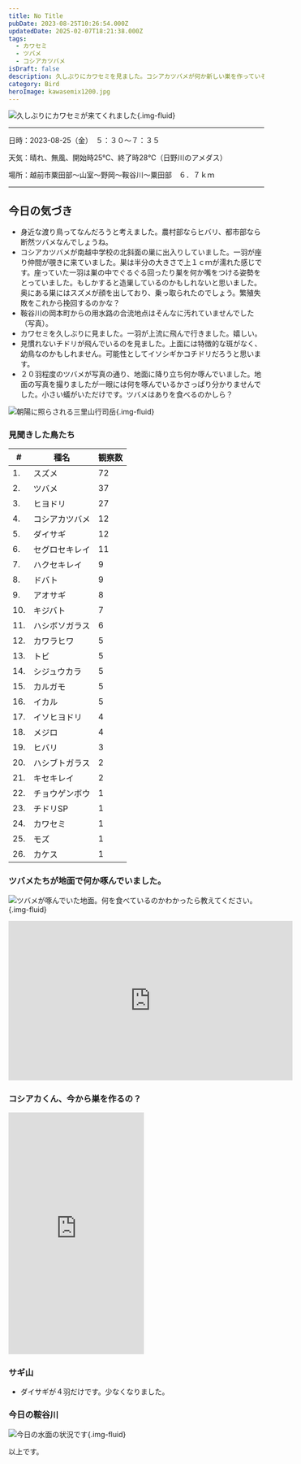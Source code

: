 ```yaml
---
title: No Title
pubDate: 2023-08-25T10:26:54.000Z
updatedDate: 2025-02-07T18:21:38.000Z
tags:
  - カワセミ
  - ツバメ
  - コシアカツバメ
isDraft: false
description: 久しぶりにカワセミを見ました。コシアカツバメが何か新しい巣を作っていそう。要注目。
category: Bird
heroImage: kawasemix1200.jpg
---
```


![久しぶりにカワセミが来てくれました](https://object-storage.tyo2.conoha.io/v1/nc_.../blog-astro-assets/kawasemix1200.jpg){.img-fluid}

------

日時：2023-08-25（金）　５：３０〜７：３５

天気：晴れ、無風、開始時25℃、終了時28℃（日野川のアメダス）

場所：越前市粟田部〜山室〜野岡〜鞍谷川〜粟田部　６．７ｋｍ

------

## 今日の気づき

- 身近な渡り鳥ってなんだろうと考えました。農村部ならヒバリ、都市部なら断然ツバメなんでしょうね。
- コシアカツバメが南越中学校の北斜面の巣に出入りしていました。一羽が座り仲間が覗きに来ていました。巣は半分の大きさで上１ｃｍが濡れた感じです。座っていた一羽は巣の中でぐるぐる回ったり巣を何か嘴をつける姿勢をとっていました。もしかすると造巣しているのかもしれないと思いました。奥にある巣にはスズメが顔を出しており、乗っ取られたのでしょう。繁殖失敗をこれから挽回するのかな？
- 鞍谷川の岡本町からの用水路の合流地点はそんなに汚れていませんでした（写真）。
- カワセミを久しぶりに見ました。一羽が上流に飛んで行きました。嬉しい。
- 見慣れないチドリが飛んでいるのを見ました。上面には特徴的な斑がなく、幼鳥なのかもしれません。可能性としてイソシギかコチドリだろうと思います。
- ２０羽程度のツバメが写真の通り、地面に降り立ち何か啄んでいました。地面の写真を撮りましたが一眼には何を啄んでいるかさっぱり分かりませんでした。小さい蟻がいただけです。ツバメはありを食べるのかしら？



![朝陽に照らされる三里山行司岳](https://object-storage.tyo2.conoha.io/v1/nc_.../blog-astro-assets/IMG_8758x1200.JPG){.img-fluid}



### 見聞きした鳥たち

| #   | 種名           | 観察数 |
| -   | -              | -      |
| 1.  | スズメ         | 72     |
| 2.  | ツバメ         | 37     |
| 3.  | ヒヨドリ       | 27     |
| 4.  | コシアカツバメ | 12     |
| 5.  | ダイサギ       | 12     |
| 6.  | セグロセキレイ | 11     |
| 7.  | ハクセキレイ   | 9      |
| 8.  | ドバト         | 9      |
| 9.  | アオサギ       | 8      |
| 10. | キジバト       | 7      |
| 11. | ハシボソガラス | 6      |
| 12. | カワラヒワ     | 5      |
| 13. | トビ           | 5      |
| 14. | シジュウカラ   | 5      |
| 15. | カルガモ       | 5      |
| 16. | イカル         | 5      |
| 17. | イソヒヨドリ   | 4      |
| 18. | メジロ         | 4      |
| 19. | ヒバリ         | 3      |
| 20. | ハシブトガラス | 2      |
| 21. | キセキレイ     | 2      |
| 22. | チョウゲンボウ | 1      |
| 23. | チドリSP       | 1      |
| 24. | カワセミ       | 1      |
| 25. | モズ           | 1      |
| 26. | カケス         | 1      |

### ツバメたちが地面で何か啄んでいました。
![ツバメが啄んでいた地面。何を食べているのかわかったら教えてください。](https://object-storage.tyo2.conoha.io/v1/nc_.../blog-astro-assets/IMG_8764x1200.JPG){.img-fluid}


<iframe src="https://www.facebook.com/plugins/video.php?height=314&href=https%3A%2F%2Fwww.facebook.com%2F100007482843025%2Fvideos%2F2346819978843940%2F&show_text=false&width=560&t=0" width="560" height="314" style="border:none;overflow:hidden" scrolling="no" frameborder="0" allowfullscreen="true" allow="autoplay; clipboard-write; encrypted-media; picture-in-picture; web-share" allowFullScreen="true"></iframe>

### コシアカくん、今から巣を作るの？

<iframe src="https://www.facebook.com/plugins/video.php?height=476&href=https%3A%2F%2Fwww.facebook.com%2F100007482843025%2Fvideos%2F778456117408380%2F&show_text=false&width=267&t=0" width="267" height="476" style="border:none;overflow:hidden" scrolling="no" frameborder="0" allowfullscreen="true" allow="autoplay; clipboard-write; encrypted-media; picture-in-picture; web-share" allowFullScreen="true"></iframe>

### サギ山

- ダイサギが４羽だけです。少なくなりました。

### 今日の鞍谷川

![今日の水面の状況です](https://object-storage.tyo2.conoha.io/v1/nc_.../blog-astro-assets/IMG_8777x1200.JPG){.img-fluid}



以上です。  
